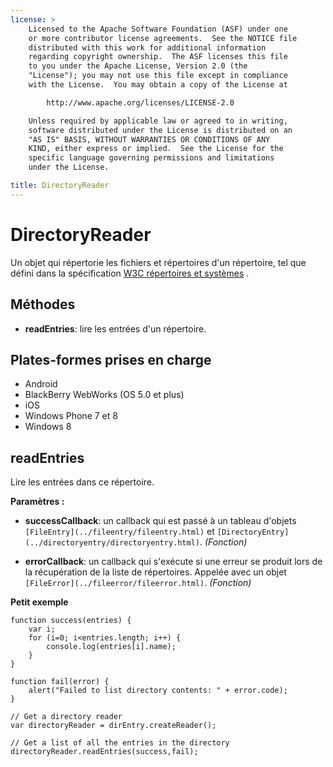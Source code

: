 ```yaml
---
license: >
    Licensed to the Apache Software Foundation (ASF) under one
    or more contributor license agreements.  See the NOTICE file
    distributed with this work for additional information
    regarding copyright ownership.  The ASF licenses this file
    to you under the Apache License, Version 2.0 (the
    "License"); you may not use this file except in compliance
    with the License.  You may obtain a copy of the License at

        http://www.apache.org/licenses/LICENSE-2.0

    Unless required by applicable law or agreed to in writing,
    software distributed under the License is distributed on an
    "AS IS" BASIS, WITHOUT WARRANTIES OR CONDITIONS OF ANY
    KIND, either express or implied.  See the License for the
    specific language governing permissions and limitations
    under the License.

title: DirectoryReader
---
```


# DirectoryReader

Un objet qui répertorie les fichiers et répertoires d'un répertoire, tel que défini dans la spécification [W3C répertoires et systèmes][1] .

 [1]: http://www.w3.org/TR/file-system-api/

## Méthodes

*   **readEntries**: lire les entrées d'un répertoire.

## Plates-formes prises en charge

*   Android
*   BlackBerry WebWorks (OS 5.0 et plus)
*   iOS
*   Windows Phone 7 et 8
*   Windows 8

## readEntries

Lire les entrées dans ce répertoire.

**Paramètres :**

*   **successCallback**: un callback qui est passé à un tableau d'objets `[FileEntry](../fileentry/fileentry.html)` et `[DirectoryEntry](../directoryentry/directoryentry.html)`. *(Fonction)*

*   **errorCallback**: un callback qui s'exécute si une erreur se produit lors de la récupération de la liste de répertoires. Appelée avec un objet `[FileError](../fileerror/fileerror.html)`. *(Fonction)*

**Petit exemple**

    function success(entries) {
        var i;
        for (i=0; i<entries.length; i++) {
            console.log(entries[i].name);
        }
    }
    
    function fail(error) {
        alert("Failed to list directory contents: " + error.code);
    }
    
    // Get a directory reader
    var directoryReader = dirEntry.createReader();
    
    // Get a list of all the entries in the directory
    directoryReader.readEntries(success,fail);